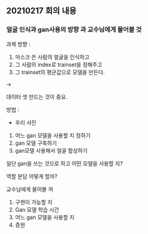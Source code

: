 ## 20210217 회의 내용
### 얼굴 인식과 gan사용의 방향 과 교수님에게 물어볼 것
과제 방향 :
1. 마스크 쓴 사람의 얼굴을 인식하고 
2. 그 사람의 index로 trainset을 정해주고 
3. 그 trainset의 평균값으로 모델을 만든다.


→ 

데이터 셋 만드는 것이 중요. 

방법 : 

- 우리 사진
1. 어느 gan 모델을 사용할 지 정하기
2. gan 모델 구축하기
3. gan모델 사용해서 얼굴 합성하기

일단 gan을 쓰는 것으로 하고 어떤 모델을 사용할 지?

역할 분담 어떻게 할까?

교수님에게 물어볼 꺼

1. 구현이 가능할 지
2. Gan 모델 학습 시간
3. 어느 gan 모델을 사용할 지
4. 증원
